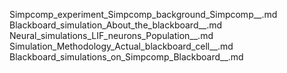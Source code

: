 Simpcomp_experiment_Simpcomp_background_Simpcomp__.md
Blackboard_simulation_About_the_blackboard__.md
Neural_simulations_LIF_neurons_Population__.md
Simulation_Methodology_Actual_blackboard_cell__.md
Blackboard_simulations_on_Simpcomp_Blackboard__.md